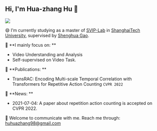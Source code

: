 ## Hi, I'm **Hua-zhang Hu** 👋

<!--
**957001934/957001934** is a ✨ _special_ ✨ repository because its `README.md` (this file) appears on your GitHub profile.
Here are some ideas to get you started:

-  Pronouns: ...
- ⚡ Fun fact: ...
-->
![](https://github-readme-stats.vercel.app/api?username=957001934)


😄 I’m currently studying as a master of [SVIP-Lab](https://svip-lab.github.io/team.html) in [ShanghaiTech University](https://www.shanghaitech.edu.cn/), supervised by [Shenghua Gao](https://scholar.google.com/citations?hl=zh-CN&user=fe-1v0MAAAAJ).  

🔭 **I mainly focus on: **
 * Video Understanding and Analysis
 * Self-supervised on Video Task.   

👯 **Publications: **
 * TransRAC: Encoding Multi-scale Temporal Correlation with Transformers for Repetitive Action Counting `CVPR 2022`

🌱 **News: **
- 2021-07-04: A paper about repetition action counting is accepted on CVPR 2022.

 💬 Welcome to communicate with me. Reach me through: huhuazhang98@gmail.com  
